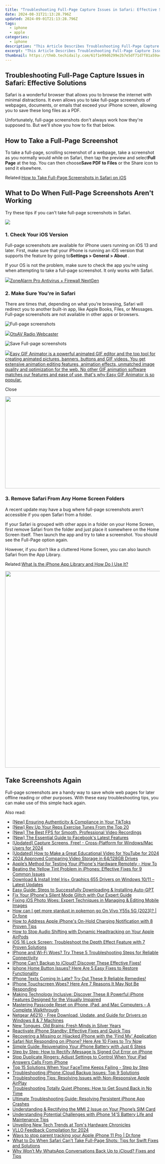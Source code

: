```yaml
---
title: "Troubleshooting Full-Page Capture Issues in Safari: Effective Solutions"
date: 2024-08-31T21:13:28.796Z
updated: 2024-09-01T21:13:28.796Z
tags:
  - iphone
  - apple
categories:
  - iphone
description: "This Article Describes Troubleshooting Full-Page Capture Issues in Safari: Effective Solutions"
excerpt: "This Article Describes Troubleshooting Full-Page Capture Issues in Safari: Effective Solutions"
thumbnail: https://thmb.techidaily.com/61f1e99d6299e2b7e5df71d7f81a59ac930cb2c81d484489a08d43204f560599.jpg
---
```


## Troubleshooting Full-Page Capture Issues in Safari: Effective Solutions

 Safari is a wonderful browser that allows you to browse the internet with minimal distractions. It even allows you to take full-page screenshots of webpages, documents, or emails that exceed your iPhone screen, allowing you to save these long files as a PDF.

 Unfortunately, full-page screenshots don't always work how they're supposed to. But we'll show you how to fix that below.

## How to Take a Full-Page Screenshot

 To take a full-page, scrolling screenshot of a webpage, take a screenshot as you normally would while on Safari, then tap the preview and select**Full Page** at the top. You can then choose**Save PDF to Files** or the Share icon to send it elsewhere.

 Related:[How to Take Full-Page Screenshots in Safari on iOS](https://www.makeuseof.com/how-to-screenshot-full-webpage-safari-ios/)

## What to Do When Full-Page Screenshots Aren't Working

Try these tips if you can't take full-page screenshots in Safari.

<!-- affiliate ads begin -->
<a href="https://store.bitdefender.com/affiliate.php?ACCOUNT=BITLATIN&AFFILIATE=108875&PATH=http%3A%2F%2Fwww.bitdefender.com%2Fbusiness%3FAFFILIATE%3D108875%26RESOURCE%3D30%2525%2BOff%2Ball%2BGravityZone%2BProducts"><img src="https://www.bitdefender.com/content/dam/bitdefender/business/campaign/1200X628.png" border="0"></a>
<!-- affiliate ads end -->
### 1\. Check Your iOS Version

 Full-page screenshots are available for iPhone users running on iOS 13 and later. First, make sure that your iPhone is running an iOS version that supports the feature by going to**Settings > General > About** .

 If your OS is not the problem, make sure to check the app you’re using when attempting to take a full-page screenshot. It only works with Safari.

<!-- affiliate ads begin -->
<a href="https://estore.zonealarm.com/order/checkout.php?PRODS=38658749&QTY=1&AFFILIATE=108875&CART=1"><img src="https://sc1.checkpoint.com/sc1/za/images/boxes/pa_500.png" border="0">ZoneAlarm Pro Antivirus + Firewall NextGen</a>
<!-- affiliate ads end -->
### 2\. Make Sure You're in Safari

 There are times that, depending on what you’re browsing, Safari will redirect you to another built-in app, like Apple Books, Files, or Messages. Full-page screenshots are not available in other apps or browsers.

![Full-page screenshots](https://static1.makeuseofimages.com/wordpress/wp-content/uploads/2021/08/Full-page-screenshots.PNG)

<!-- affiliate ads begin -->
<a href="https://otszone.ots7.com/order/checkout.php?PRODS=4713322&QTY=1&AFFILIATE=108875&CART=1"><img src="https://green.ots7.com/screenshots/OtsAV/OtsAVRadio1.90-300x188.jpg" border="0">OtsAV Radio Webcaster</a>
<!-- affiliate ads end -->
![Save Full-page screenshots](https://static1.makeuseofimages.com/wordpress/wp-content/uploads/2021/08/Save-Full-page-screenshots.PNG)

<!-- affiliate ads begin -->
<a href="https://secure.2checkout.com/order/checkout.php?PRODS=174416&QTY=1&AFFILIATE=108875&CART=1"><img src="https://www.easygifanimator.net/images/gif-animator.png" border="0">Easy GIF Animator is a powerful animated GIF editor and the top tool for creating animated pictures, banners, buttons and GIF videos. You get extensive animation editing features, animation effects, unmatched image quality and optimization for the web. No other GIF animation software matches our features and ease of use, that's why Easy GIF Animator is so popular.</a>
<!-- affiliate ads end -->
Close

<!-- affiliate ads begin -->
<a href="https://aofit.pxf.io/c/5597632/1399701/16396" target="_top" id="1399701"><img src="//a.impactradius-go.com/display-ad/16396-1399701" border="0" alt="" width="960" height="300"/></a><img height="0" width="0" src="https://imp.pxf.io/i/5597632/1399701/16396" style="position:absolute;visibility:hidden;" border="0" />
<!-- affiliate ads end -->
### 3\. Remove Safari From Any Home Screen Folders

 A recent update may have a bug where full-page screenshots aren't accessible if you open Safari from a folder.

 If your Safari is grouped with other apps in a folder on your Home Screen, first remove Safari from the folder and just place it somewhere on the Home Screen itself. Then launch the app and try to take a screenshot. You should see the Full-Page option again.

 However, if you don’t like a cluttered Home Screen, you can also launch Safari from the App Library.

 Related:[What Is the iPhone App Library and How Do I Use It?](https://www.makeuseof.com/iphone-app-library-use/)

<!-- affiliate ads begin -->
<a href="https://ephamedtechinc.pxf.io/c/5597632/2097467/26400?prodsku=B700" target="_top" id="2097467"><img src="//a.impactradius-go.com/display-ad/26400-2097467" border="0" alt="" width="640" height="640"/></a><img height="0" width="0" src="https://imp.pxf.io/i/5597632/2097467/26400" style="position:absolute;visibility:hidden;" border="0" />
<!-- affiliate ads end -->
## Take Screenshots Again

 Full-page screenshots are a handy way to save whole web pages for later offline reading or other purposes. With these easy troubleshooting tips, you can make use of this simple hack again.


<ins class="adsbygoogle"
     style="display:block"
     data-ad-format="autorelaxed"
     data-ad-client="ca-pub-7571918770474297"
     data-ad-slot="1223367746"></ins>



<ins class="adsbygoogle"
     style="display:block"
     data-ad-client="ca-pub-7571918770474297"
     data-ad-slot="8358498916"
     data-ad-format="auto"
     data-full-width-responsive="true"></ins>

<span class="atpl-alsoreadstyle">Also read:</span>
<div><ul>
<li><a href="https://tiktok-clips.techidaily.com/new-ensuring-authenticity-and-compliance-in-your-tiktoks/"><u>[New] Ensuring Authenticity & Compliance in Your TikToks</u></a></li>
<li><a href="https://extra-guidance.techidaily.com/new-rev-up-your-reps-exercise-tunes-from-the-top-20/"><u>[New] Rev Up Your Reps  Exercise Tunes From the Top 20</u></a></li>
<li><a href="https://screen-activity-recording.techidaily.com/new-the-best-fps-for-smooth-professional-video-recordings/"><u>[New] The Best FPS for Smooth, Professional Video Recordings</u></a></li>
<li><a href="https://facebook-videos.techidaily.com/new-the-essential-guide-to-facebooks-latest-features/"><u>[New] The Essential Guide to Facebook's Latest Features</u></a></li>
<li><a href="https://video-capture.techidaily.com/updated-capture-screens-free-cross-platform-for-windowsmac-users-for-2024/"><u>[Updated] Capture Screens, Free! - Cross-Platform for Windows/Mac Users for 2024</u></a></li>
<li><a href="https://eaxpv-info.techidaily.com/updated-how-to-make-a-great-educational-video-for-youtube-for-2024/"><u>[Updated] How to Make a Great Educational Video for YouTube for 2024</u></a></li>
<li><a href="https://extra-tips.techidaily.com/2024-approved-comparing-video-storage-in-64128gb-drives/"><u>2024 Approved  Comparing Video Storage in 64/128GB Drives</u></a></li>
<li><a href="https://fox-that.techidaily.com/apples-method-for-testing-your-iphones-hardware-remotely-how-to/"><u>Apple’s Method for Testing Your iPhone's Hardware Remotely - How To</u></a></li>
<li><a href="https://fox-that.techidaily.com/beating-the-yellow-tint-problem-in-iphones-effective-fixes-for-9-common-issues/"><u>Beating the Yellow Tint Problem in iPhones: Effective Fixes for 9 Common Issues</u></a></li>
<li><a href="https://win-amazing.techidaily.com/download-and-install-intel-irisplus-graphics-655-drivers-on-windows-1011-latest-updates/"><u>Download & Install Intel Iris+ Graphics 655 Drivers on Windows 10/11 – Latest Updates</u></a></li>
<li><a href="https://tech-haven.techidaily.com/easy-guide-steps-to-successfully-downloading-and-installing-auto-gpt/"><u>Easy Guide: Steps to Successfully Downloading & Installing Auto-GPT</u></a></li>
<li><a href="https://fox-that.techidaily.com/fix-your-iphones-silent-mode-glitch-with-our-expert-guide/"><u>Fix Your IPhone's Silent Mode Glitch with Our Expert Guide</u></a></li>
<li><a href="https://fox-that.techidaily.com/fixing-ios-photo-woes-expert-techniques-in-managing-and-editing-mobile-images/"><u>Fixing iOS Photo Woes: Expert Techniques in Managing & Editing Mobile Images</u></a></li>
<li><a href="https://change-location.techidaily.com/how-can-i-get-more-stardust-in-pokemon-go-on-vivo-y55s-5g-2023-drfone-by-drfone-virtual-android/"><u>How can I get more stardust in pokemon go On Vivo Y55s 5G (2023)? | Dr.fone</u></a></li>
<li><a href="https://fox-that.techidaily.com/how-to-address-apple-iphones-on-hold-charging-notification-with-8-proven-tips/"><u>How to Address Apple iPhone's On-Hold Charging Notification with 8 Proven Tips</u></a></li>
<li><a href="https://fox-that.techidaily.com/how-to-stop-audio-shifting-with-dynamic-headtracking-on-your-apple-airpods/"><u>How to Stop Audio Shifting with Dynamic Headtracking on Your Apple AirPods</u></a></li>
<li><a href="https://fox-that.techidaily.com/ios-16-lock-screen-troubleshoot-the-depth-effect-feature-with-7-proven-solutions/"><u>IOS 16 Lock Screen: Troubleshoot the Depth Effect Feature with 7 Proven Solutions</u></a></li>
<li><a href="https://fox-that.techidaily.com/iphone-and-wi-fi-woes-try-these-5-troubleshooting-steps-for-reliable-connectivity/"><u>IPhone and Wi-Fi Woes? Try These 5 Troubleshooting Steps for Reliable Connectivity</u></a></li>
<li><a href="https://fox-that.techidaily.com/iphone-cant-backup-to-icloud-discover-these-effective-fixes/"><u>IPhone Can’t Backup to iCloud? Discover These Effective Fixes!</u></a></li>
<li><a href="https://fox-that.techidaily.com/iphone-home-button-issues-here-are-5-easy-fixes-to-restore-functionality/"><u>Iphone Home Button Issues? Here Are 5 Easy Fixes to Restore Functionality</u></a></li>
<li><a href="https://fox-that.techidaily.com/iphone-texts-coming-in-late-try-out-these-9-reliable-remedies/"><u>IPhone Texts Coming In Late? Try Out These 9 Reliable Remedies!</u></a></li>
<li><a href="https://fox-that.techidaily.com/iphone-touchscreen-woes-here-are-7-reasons-it-may-not-be-responding/"><u>IPhone Touchscreen Woes? Here Are 7 Reasons It May Not Be Responding</u></a></li>
<li><a href="https://fox-that.techidaily.com/making-technology-inclusive-discover-these-8-powerful-iphone-features-designed-for-the-visually-impaired/"><u>Making Technology Inclusive: Discover These 8 Powerful iPhone Features Designed for the Visually Impaired</u></a></li>
<li><a href="https://fox-that.techidaily.com/mastering-passcode-reset-on-iphone-ipad-and-mac-computers-a-complete-walkthrough/"><u>Mastering Passcode Reset on iPhone, iPad, and Mac Computers – A Complete Walkthrough</u></a></li>
<li><a href="https://win-amazing.techidaily.com/netgear-a6210-free-download-update-and-guide-for-drivers-on-windows-8-and-7-machines/"><u>Netgear A6210 - Free Download, Update, and Guide for Drivers on Windows 8 & 7 Machines</u></a></li>
<li><a href="https://mondly-stories.techidaily.com/new-tongues-old-brains-fresh-minds-in-silver-years/"><u>New Tongues, Old Brains: Fresh Minds in Silver Years</u></a></li>
<li><a href="https://fox-that.techidaily.com/reactivate-iphone-standby-effective-fixes-and-quick-tips/"><u>Reactivate iPhone Standby: Effective Fixes and Quick Tips</u></a></li>
<li><a href="https://fox-that.techidaily.com/recovering-a-missing-or-hijacked-iphone-with-the-find-my-application/"><u>Recovering a Missing or Hijacked iPhone with the 'Find My' Application</u></a></li>
<li><a href="https://fox-that.techidaily.com/1721479462350-safari-not-responding-on-iphone-here-are-10-fixes-to-try-now/"><u>Safari Not Responding on iPhone? Here Are 10 Fixes to Try Now</u></a></li>
<li><a href="https://fox-that.techidaily.com/simple-guide-rejuvenating-your-iphone-battery-with-just-6-steps/"><u>Simple Guide: Rejuvenating Your iPhone Battery with Just 6 Steps</u></a></li>
<li><a href="https://fox-that.techidaily.com/step-by-step-how-to-rectify-imessage-is-signed-out-error-on-iphone/"><u>Step by Step: How to Rectify iMessage Is Signed Out Error on iPhone</u></a></li>
<li><a href="https://fox-that.techidaily.com/stop-duplicate-ringers-adjust-settings-to-control-when-your-ipad-answers-calls-from-iphone/"><u>Stop Duplicate Ringers: Adjust Settings to Control When Your iPad Answers Calls From iPhone</u></a></li>
<li><a href="https://fox-that.techidaily.com/top-15-solutions-when-your-facetime-keeps-failing-step-by-step/"><u>Top 15 Solutions When Your FaceTime Keeps Failing - Step by Step</u></a></li>
<li><a href="https://fox-that.techidaily.com/troubleshooting-iphone-icloud-backup-issues-top-9-solutions/"><u>Troubleshooting iPhone iCloud Backup Issues: Top 9 Solutions</u></a></li>
<li><a href="https://fox-that.techidaily.com/troubleshooting-tips-resolving-issues-with-non-responsive-apple-airplay/"><u>Troubleshooting Tips: Resolving Issues with Non-Responsive Apple AirPlay</u></a></li>
<li><a href="https://fox-that.techidaily.com/troubleshooting-totally-quiet-iphones-how-to-get-sound-back-in-no-time/"><u>Troubleshooting Totally Quiet iPhones: How to Get Sound Back in No Time</u></a></li>
<li><a href="https://fox-that.techidaily.com/ultimate-troubleshooting-guide-resolving-persistent-iphone-app-crashes/"><u>Ultimate Troubleshooting Guide: Resolving Persistent iPhone App Crashes</u></a></li>
<li><a href="https://fox-that.techidaily.com/understanding-and-rectifying-the-mmi-2-issue-on-your-phones-sim-card/"><u>Understanding & Rectifying the MMI 2 Issue on Your Phone’s SIM Card</u></a></li>
<li><a href="https://fox-that.techidaily.com/understanding-potential-challenges-with-iphone-14s-battery-life-and-maintenance-tips/"><u>Understanding Potential Challenges with iPhone 14'S Battery Life and Maintenance Tips</u></a></li>
<li><a href="https://hardware-tips.techidaily.com/unveiling-new-tech-trends-at-toms-hardware-chronicles/"><u>Unveiling New Tech Trends at Tom's Hardware Chronicles</u></a></li>
<li><a href="https://fox-glue.techidaily.com/vllo-feedback-compilation-for-2024/"><u>VLLO Feedback Compilation for 2024</u></a></li>
<li><a href="https://ios-location-track.techidaily.com/ways-to-stop-parent-tracking-your-apple-iphone-11-pro-drfone-by-drfone-virtual-ios/"><u>Ways to stop parent tracking your Apple iPhone 11 Pro | Dr.fone</u></a></li>
<li><a href="https://fox-that.techidaily.com/what-to-do-when-safari-cant-take-full-page-shots-tips-for-swift-fixes-and-solutions/"><u>What to Do When Safari Can't Take Full-Page Shots: Tips for Swift Fixes and Solutions</u></a></li>
<li><a href="https://fox-that.techidaily.com/why-wont-my-whatsapp-conversations-back-up-to-icloud-fixes-and-tips/"><u>Why Won’t My WhatsApp Conversations Back Up to iCloud? Fixes and Tips</u></a></li>
</ul></div>
